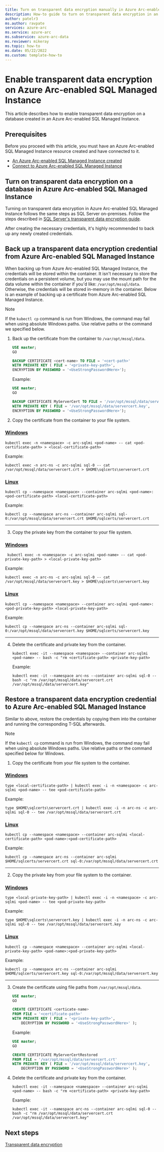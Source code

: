 ```yaml
---
title: Turn on transparent data encryption manually in Azure Arc-enabled SQL Managed Instance
description: How-to guide to turn on transparent data encryption in an Azure Arc-enabled SQL Managed Instance
author: patelr3
ms.author: ravpate
services: azure-arc
ms.service: azure-arc
ms.subservice: azure-arc-data
ms.reviewer: mikeray
ms.topic: how-to
ms.date: 05/22/2022
ms.custom: template-how-to
---
```


# Enable transparent data encryption on Azure Arc-enabled SQL Managed Instance

This article describes how to enable transparent data encryption on a database created in an Azure Arc-enabled SQL Managed Instance.

## Prerequisites

Before you proceed with this article, you must have an Azure Arc-enabled SQL Managed Instance resource created and have connected to it.

- [An Azure Arc-enabled SQL Managed Instance created](./create-sql-managed-instance.md)
- [Connect to Azure Arc-enabled SQL Managed Instance](./connect-managed-instance.md)

## Turn on transparent data encryption on a database in Azure Arc-enabled SQL Managed Instance

Turning on transparent data encryption in Azure Arc-enabled SQL Managed Instance follows the same steps as SQL Server on-premises. Follow the steps described in [SQL Server's transparent data encryption guide](/sql/relational-databases/security/encryption/transparent-data-encryption#enable-tde).

After creating the necessary credentials, it's highly recommended to back up any newly created credentials.

## Back up a transparent data encryption credential from Azure Arc-enabled SQL Managed Instance

When backing up from Azure Arc-enabled SQL Managed Instance, the credentials will be stored within the container. It isn't necessary to store the credentials on a persistent volume, but you may use the mount path for the data volume within the container if you'd like: `/var/opt/mssql/data`. Otherwise, the credentials will be stored in-memory in the container.  Below is an example of backing up a certificate from Azure Arc-enabled SQL Managed Instance.

> [!NOTE]
> If the `kubectl cp` command is run from Windows, the command may fail when using absolute Windows paths. Use relative paths or the command we specified below.

1. Back up the certificate from the container to `/var/opt/mssql/data`.

   ```sql
   USE master;
   GO

   BACKUP CERTIFICATE <cert-name> TO FILE = '<cert-path>'
   WITH PRIVATE KEY ( FILE = '<private-key-path>',
   ENCRYPTION BY PASSWORD = '<UseStrongPasswordHere>');
   ```

   Example:

   ```sql
   USE master;
   GO

   BACKUP CERTIFICATE MyServerCert TO FILE = '/var/opt/mssql/data/servercert.crt'
   WITH PRIVATE KEY ( FILE = '/var/opt/mssql/data/servercert.key',
   ENCRYPTION BY PASSWORD = '<UseStrongPasswordHere>');
   ```

2. Copy the certificate from the container to your file system.

### [Windows](#tab/windows)
   ```console
   kubectl exec -n <namespace> -c arc-sqlmi <pod-name> -- cat <pod-certificate-path> > <local-certificate-path>
   ```

   Example:

   ```console
   kubectl exec -n arc-ns -c arc-sqlmi sql-0 -- cat /var/opt/mssql/data/servercert.crt > $HOME\sqlcerts\servercert.crt
   ```

### [Linux](#tab/linux)
   ```console
   kubectl cp --namespace <namespace> --container arc-sqlmi <pod-name>:<pod-certificate-path> <local-certificate-path>
   ```

   Example:

   ```console
   kubectl cp --namespace arc-ns --container arc-sqlmi sql-0:/var/opt/mssql/data/servercert.crt $HOME/sqlcerts/servercert.crt
   ```

---

3. Copy the private key from the container to your file system.
### [Windows](#tab/windows)
   ```console
    kubectl exec -n <namespace> -c arc-sqlmi <pod-name> -- cat <pod-private-key-path> > <local-private-key-path>
   ```

   Example:

   ```console
   kubectl exec -n arc-ns -c arc-sqlmi sql-0 -- cat /var/opt/mssql/data/servercert.key > $HOME\sqlcerts\servercert.key
   ```

### [Linux](#tab/linux)
   ```console
   kubectl cp --namespace <namespace> --container arc-sqlmi <pod-name>:<pod-private-key-path> <local-private-key-path>
   ```

   Example:

   ```console
   kubectl cp --namespace arc-ns --container arc-sqlmi sql-0:/var/opt/mssql/data/servercert.key $HOME/sqlcerts/servercert.key
   ```

---

4. Delete the certificate and private key from the container.

   ```console
   kubectl exec -it --namespace <namespace> --container arc-sqlmi <pod-name> -- bash -c "rm <certificate-path> <private-key-path>
   ```

   Example:

   ```console
   kubectl exec -it --namespace arc-ns --container arc-sqlmi sql-0 -- bash -c "rm /var/opt/mssql/data/servercert.crt /var/opt/mssql/data/servercert.key"
   ```

## Restore a transparent data encryption credential to Azure Arc-enabled SQL Managed Instance

Similar to above, restore the credentials by copying them into the container and running the corresponding T-SQL afterwards.

> [!NOTE]
> If the `kubectl cp` command is run from Windows, the command may fail when using absolute Windows paths. Use relative paths or the command specified below for Windows.

1. Copy the certificate from your file system to the container.
### [Windows](#tab/windows)
   ```console
   type <local-certificate-path> | kubectl exec -i -n <namespace> -c arc-sqlmi <pod-name> -- tee <pod-certificate-path>
   ```

   Example:

   ```console
   type $HOME\sqlcerts\servercert.crt | kubectl exec -i -n arc-ns -c arc-sqlmi sql-0 -- tee /var/opt/mssql/data/servercert.crt
   ```

### [Linux](#tab/linux)
   ```console
   kubectl cp --namespace <namespace> --container arc-sqlmi <local-certificate-path> <pod-name>:<pod-certificate-path>
   ```

   Example:

   ```console
   kubectl cp --namespace arc-ns --container arc-sqlmi $HOME/sqlcerts/servercert.crt sql-0:/var/opt/mssql/data/servercert.crt
   ```

---

2. Copy the private key from your file system to the container.
### [Windows](#tab/windows)
   ```console
   type <local-private-key-path> | kubectl exec -i -n <namespace> -c arc-sqlmi <pod-name> -- tee <pod-private-key-path>
   ```

   Example:

   ```console
   type $HOME\sqlcerts\servercert.key | kubectl exec -i -n arc-ns -c arc-sqlmi sql-0 -- tee /var/opt/mssql/data/servercert.key
   ```

### [Linux](#tab/linux)
   ```console
   kubectl cp --namespace <namespace> --container arc-sqlmi <local-private-key-path> <pod-name>:<pod-private-key-path>
   ```

   Example:

   ```console
   kubectl cp --namespace arc-ns --container arc-sqlmi $HOME/sqlcerts/servercert.key sql-0:/var/opt/mssql/data/servercert.key
   ```

---

3. Create the certificate using file paths from `/var/opt/mssql/data`.

   ```sql
   USE master;
   GO

   CREATE CERTIFICATE <certicate-name>
   FROM FILE = '<certificate-path>'
   WITH PRIVATE KEY ( FILE = '<private-key-path>',
       DECRYPTION BY PASSWORD = '<UseStrongPasswordHere>' );
   ```

   Example:

   ```sql
   USE master;
   GO

   CREATE CERTIFICATE MyServerCertRestored
   FROM FILE = '/var/opt/mssql/data/servercert.crt'
   WITH PRIVATE KEY ( FILE = '/var/opt/mssql/data/servercert.key',
       DECRYPTION BY PASSWORD = '<UseStrongPasswordHere>' );
   ```

4. Delete the certificate and private key from the container.

   ```console
   kubectl exec -it --namespace <namespace> --container arc-sqlmi <pod-name> -- bash -c "rm <certificate-path> <private-key-path>
   ```

   Example:

   ```console
   kubectl exec -it --namespace arc-ns --container arc-sqlmi sql-0 -- bash -c "rm /var/opt/mssql/data/servercert.crt /var/opt/mssql/data/servercert.key"
   ```

## Next steps

[Transparent data encryption](/sql/relational-databases/security/encryption/transparent-data-encryption)

